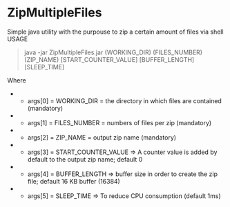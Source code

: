 # ZipMultipleFiles
Simple java utility with the purpouse to zip a certain amount of files via shell
USAGE
> java -jar ZipMultipleFiles.jar (WORKING_DIR) (FILES_NUMBER) (ZIP_NAME) [START_COUNTER_VALUE] [BUFFER_LENGTH] [SLEEP_TIME]

Where
* * args[0] = WORKING_DIR = the directory in which files are contained (mandatory)
* * args[1] = FILES_NUMBER = numbers of files per zip (mandatory)
* * args[2] = ZIP_NAME = output zip name (mandatory)
* * args[3] = START_COUNTER_VALUE => A counter value is added by default to the output zip name; default 0
* * args[4] = BUFFER_LENGTH => buffer size in order to create the zip file; default 16 KB buffer (16384)
* * args[5] = SLEEP_TIME => To reduce CPU consumption (default 1ms)
